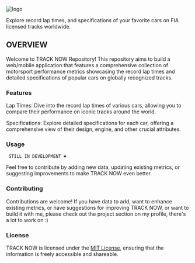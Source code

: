 ![logo](./src/img/track-now-banner-italic.png)

Explore record lap times, and specifications of your favorite cars on FIA licensed tracks worldwide.

## OVERVIEW

Welcome to TRACK NOW Repository! This repository aims to build a web/mobile application that features a comprehensive collection of motorsport performance metrics showcasing the record lap times and detailed specifications of popular cars on globally recognized tracks.

### Features

Lap Times: Dive into the record lap times of various cars, allowing you to compare their performance on iconic tracks around the world.

Specifications: Explore detailed specifications for each car, offering a comprehensive view of their design, engine, and other crucial attributes.

### Usage

```shell
 STILL IN DEVELOPMENT ❤️
```

Feel free to contribute by adding new data, updating existing metrics, or suggesting improvements to make TRACK NOW even better.

### Contributing

Contributions are welcome! If you have data to add, want to enhance existing metrics, or have suggestions for improving TRACK NOW, or want to build it with me, please check out the project section on my profile, there's a lot to work on :)

### License

TRACK NOW is licensed under the [MIT License](https://github.com/vantage-ola/track-now/blob/main/LICENSE), ensuring that the information is freely accessible and shareable.

